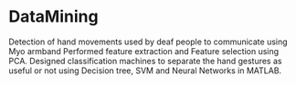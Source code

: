 # DataMining
Detection of hand movements used by deaf people to communicate using Myo armband
Performed feature extraction and Feature selection using PCA. Designed classification machines to separate the hand gestures as useful or not using Decision tree, SVM and Neural Networks in MATLAB. 
